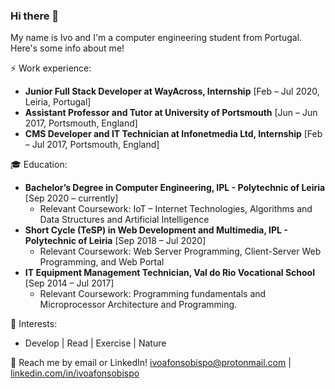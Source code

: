 ### Hi there 👋

My name is Ivo and I'm a computer engineering student from Portugal. Here's some info about me!

⚡ Work experience:
- **Junior Full Stack Developer at WayAcross, Internship** [Feb – Jul 2020, Leiria, Portugal]
- **Assistant Professor and Tutor at University of Portsmouth** [Jun – Jun 2017, Portsmouth, England]
- **CMS Developer and IT Technician at Infonetmedia Ltd, Internship** [Feb – Jul 2017, Portsmouth, England]

🎓 Education:
- **Bachelor’s Degree in Computer Engineering, IPL - Polytechnic of Leiria** [Sep 2020 – currently]
  - Relevant Coursework: IoT – Internet Technologies, Algorithms and Data Structures and Artificial Intelligence 
- **Short Cycle (TeSP) in Web Development and Multimedia, IPL - Polytechnic of Leiria** [Sep 2018 – Jul 2020]
  - Relevant Coursework: Web Server Programming, Client-Server Web Programming, and Web Portal 
- **IT Equipment Management Technician, Val do Rio Vocational School** [Sep 2014 – Jul 2017]
  - Relevant Coursework: Programming fundamentals and Microprocessor Architecture and Programming. 

🌱 Interests:
- Develop | Read | Exercise | Nature

💬 Reach me by email or LinkedIn! ivoafonsobispo@protonmail.com | [linkedin.com/in/ivoafonsobispo](http://linkedin.com/in/ivoafonsobispo)

<!--
**ivoafonsobispo/ivoafonsobispo** is a ✨ _special_ ✨ repository because its `README.md` (this file) appears on your GitHub profile.

Here are some ideas to get you started:

- 🔭 I’m currently working on ...
- 🌱 I’m currently learning ...
- 👯 I’m looking to collaborate on ...
- 🤔 I’m looking for help with ...
- 💬 Ask me about ...
- 📫 How to reach me: ...
- 😄 Pronouns: ...
- ⚡ Fun fact: ...
-->
